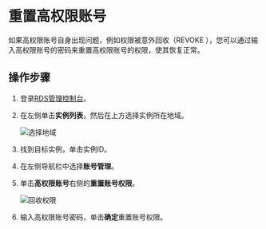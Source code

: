 # 重置高权限账号

如果高权限账号自身出现问题，例如权限被意外回收（REVOKE ），您可以通过输入高权限账号的密码来重置高权限账号的权限，使其恢复正常。

## 操作步骤

1.  登录[RDS管理控制台](https://rds.console.aliyun.com/)。

2.  在左侧单击**实例列表**，然后在上方选择实例所在地域。

    ![选择地域](https://static-aliyun-doc.oss-accelerate.aliyuncs.com/assets/img/zh-CN/3074469951/p36543.png)

3.  找到目标实例，单击实例ID。

4.  在左侧导航栏中选择**账号管理**。

5.  单击**高权限账号**右侧的**重置账号权限**。

    ![回收权限](https://static-aliyun-doc.oss-accelerate.aliyuncs.com/assets/img/zh-CN/7566037061/p42075.png)

6.  输入高权限账号密码，单击**确定**重置账号权限。



